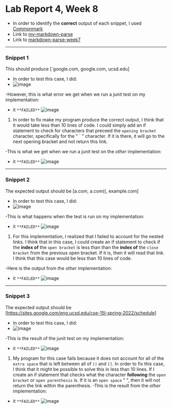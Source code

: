 # Lab Report 4, Week 8
- In order to identify the **correct** output of each snippet, I used [Commonmark](https://spec.commonmark.org/dingus/?text=%60%5Ba%20link%60%5D(url.com)%0A%0A%5Banother%20link%5D(%60google.com)%60%0A%0A%5B%60cod%5Be%60%5D(google.com)%0A%0A%5B%60code%5D%60%5D(ucsd.edu)%0A%0A)
- Link to [my-markdown-parse](https://github.com/celesteck/markdown-parser-new)
- Link to [markdown-parse-week7](https://github.com/ima-quack/markdown-parser)
***
### **Snippet 1**

This should produce [`google.com, google.com, ucsd.edu]

- In order to test this case, I did:
- ![image](https://user-images.githubusercontent.com/100736576/169719211-7be7f259-41d1-4cb3-a647-70a014fc2ba8.png)

-However, this is what error we get when we run a junit test on my implementation:
- it `**FAILED**`
![image](https://user-images.githubusercontent.com/100736576/169719583-e9a11299-105a-4e43-9b3e-220bc1d87a6a.png)
1. In order to fix make my program produce the correct output, I think that it would take less than 10 lines of code. I could simply add an if statement to check for characters that preceed the `opening bracket` character, specifically for the " ` " character. If it is there, it will go to the next opening bracket and not return this link. 

-This is what we get when we run a junit test on the *other* implementation:
- it `**FAILED**`
![image](https://user-images.githubusercontent.com/100736576/169719596-17ec4a88-c1c5-40fc-9815-81bb5785498a.png)

***

### **Snippet 2**

The expected output should be [a.com, a.com((, example.com]
- In order to test this case, I did:
- ![image](https://user-images.githubusercontent.com/100736576/169719280-cc946850-f16a-46c3-8f7e-de93dba71ae4.png)

-This is what happens when the test is run on my implementation:
- it `**FAILED**`
![image](https://user-images.githubusercontent.com/100736576/169719659-21b26bb3-617e-4cf9-a043-b9a1300ed27e.png)
1. For this implementation, I realized that I failed to account for the nested links. I think that in this case, I could create an if statement to check if the **index of** the `open bracket` is less than than the **index of** the `close bracket` from the previous open bracket. If it is, then it will read that link. I think that this case would be less than 10 lines of code.

-Here is the output from the *other* implementation:
- it `**FAILED**`
![image](https://user-images.githubusercontent.com/100736576/169719638-d3f0fe62-a343-4374-a5e7-dc94e1f19160.png)


***

### **Snippet 3**

The expected output should be [https://sites.google.com/eng.ucsd.edu/cse-15l-spring-2022/schedule]

- In order to test this case, I did:
- ![image](https://user-images.githubusercontent.com/100736576/169719298-82a705c9-a545-467d-b0ea-dc2fc143ac7d.png)


-This is the result of the junit test on my implementation: 
- it `**FAILED**`
![image](https://user-images.githubusercontent.com/100736576/169719680-ed366625-ef5f-4587-abd3-7d4b2821a413.png)
1. My program for this case fails because it does not account for all of the `extra space` that is left between all of `()` and `[]`. In order to fix this case, I think that it might be possible to solve this in less than 10 lines. If I create an if statement that checks what the character **following** the `open bracket` or `open parenthesis` is. If it is an `open space` " ", then it will not return the link within the parenthesis. 
-This is the result from the *other* implementation:
- it `**FAILED**`
![image](https://user-images.githubusercontent.com/100736576/169719693-53ca3ef3-729d-48d7-9452-0b1a51211bbf.png)
